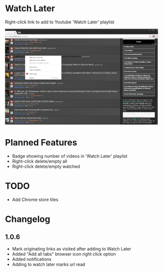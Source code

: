 # Watch Later

Right-click link to add to Youtube 'Watch Later' playlist

![Watch Later](/screenshots/menu.png?raw=true "Watch Later")

# Planned Features
 
- Badge showing number of videos in 'Watch Later' playlist
- Right-click delete/empty all
- Right-click delete/empty watched

# TODO

- Add Chrome store tiles

# Changelog

## 1.0.6 

- Mark originating links as visited after adding to Watch Later
- Added "Add all tabs" browser icon right click option
- Added notifications
- Adding to watch later marks url read

